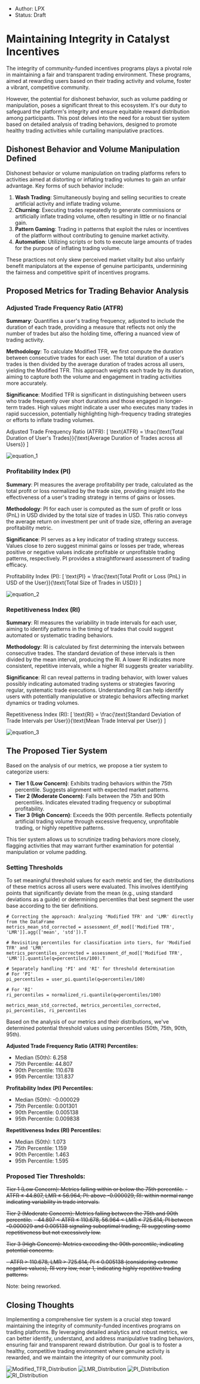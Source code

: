 - Author: LPX
- Status: Draft

# Maintaining Integrity in Catalyst Incentives 

The integrity of community-funded incentives programs plays a pivotal role in maintaining a fair and transparent trading environment. These programs, aimed at rewarding users based on their trading activity and volume, foster a vibrant, competitive community. 

However, the potential for dishonest behavior, such as volume padding or manipulation, poses a significant threat to this ecosystem. It's our duty to safeguard the platform's integrity and ensure equitable reward distribution among participants. This post delves into the need for a robust tier system based on detailed analysis of trading behaviors, designed to promote healthy trading activities while curtailing manipulative practices.

## Dishonest Behavior and Volume Manipulation Defined

Dishonest behavior or volume manipulation on trading platforms refers to activities aimed at distorting or inflating trading volumes to gain an unfair advantage. Key forms of such behavior include:

1. **Wash Trading**: Simultaneously buying and selling securities to create artificial activity and inflate trading volume.
2. **Churning**: Executing trades repeatedly to generate commissions or artificially inflate trading volume, often resulting in little or no financial gain.
3. **Pattern Gaming**: Trading in patterns that exploit the rules or incentives of the platform without contributing to genuine market activity.
4. **Automation**: Utilizing scripts or bots to execute large amounts of trades for the purpose of inflating trading volume.

These practices not only skew perceived market vitality but also unfairly benefit manipulators at the expense of genuine participants, undermining the fairness and competitive spirit of incentives programs.

## Proposed Metrics for Trading Behavior Analysis

### **Adjusted Trade Frequency Ratio (ATFR)**

**Summary**: Quantifies a user's trading frequency, adjusted to include the duration of each trade, providing a measure that reflects not only the number of trades but also the holding time, offering a nuanced view of trading activity.

**Methodology**: To calculate Modified TFR, we first compute the duration between consecutive trades for each user. The total duration of a user's trades is then divided by the average duration of trades across all users, yielding the Modified TFR. This approach weights each trade by its duration, aiming to capture both the volume and engagement in trading activities more accurately.

**Significance**: Modified TFR is significant in distinguishing between users who trade frequently over short durations and those engaged in longer-term trades. High values might indicate a user who executes many trades in rapid succession, potentially highlighting high-frequency trading strategies or efforts to inflate trading volumes.

Adjusted Trade Frequency Ratio (ATFR): [ \text{ATFR} = \frac{\text{Total Duration of User's Trades}}{\text{Average Duration of Trades across all Users}} ]

![equation_1](https://github.com/EvmosGov/proposals/assets/16395727/9c4ae356-b977-4549-b1b4-cfb71dde0d66)


### **Profitability Index (PI)**

**Summary**: PI measures the average profitability per trade, calculated as the total profit or loss normalized by the trade size, providing insight into the effectiveness of a user's trading strategy in terms of gains or losses.

**Methodology**: PI for each user is computed as the sum of profit or loss (PnL) in USD divided by the total size of trades in USD. This ratio conveys the average return on investment per unit of trade size, offering an average profitability metric.

**Significance**: PI serves as a key indicator of trading strategy success. Values close to zero suggest minimal gains or losses per trade, whereas positive or negative values indicate profitable or unprofitable trading patterns, respectively. PI provides a straightforward assessment of trading efficacy.

Profitability Index (PI): [ \text{PI} = \frac{\text{Total Profit or Loss (PnL) in USD of the User}}{\text{Total Size of Trades in USD}} ]

![equation_2](https://github.com/EvmosGov/proposals/assets/16395727/e2ea31b8-3c4a-4b09-9671-551011f99f51)


### **Repetitiveness Index (RI)**

**Summary**: RI measures the variability in trade intervals for each user, aiming to identify patterns in the timing of trades that could suggest automated or systematic trading behaviors.

**Methodology**: RI is calculated by first determining the intervals between consecutive trades. The standard deviation of these intervals is then divided by the mean interval, producing the RI. A lower RI indicates more consistent, repetitive intervals, while a higher RI suggests greater variability.

**Significance**: RI can reveal patterns in trading behavior, with lower values possibly indicating automated trading systems or strategies favoring regular, systematic trade executions. Understanding RI can help identify users with potentially manipulative or strategic behaviors affecting market dynamics or trading volumes.

Repetitiveness Index (RI): [ \text{RI} = \frac{\text{Standard Deviation of Trade Intervals per User}}{\text{Mean Trade Interval per User}} ]

![equation_3](https://github.com/EvmosGov/proposals/assets/16395727/c66173e5-5e69-4888-84f5-99307bd7056e)


## The Proposed Tier System

Based on the analysis of our metrics, we propose a tier system to categorize users:

- **Tier 1 (Low Concern)**: Exhibits trading behaviors within the 75th percentile. Suggests alignment with expected market patterns.
- **Tier 2 (Moderate Concern)**: Falls between the 75th and 90th percentiles. Indicates elevated trading frequency or suboptimal profitability.
- **Tier 3 (High Concern)**: Exceeds the 90th percentile. Reflects potentially artificial trading volume through excessive frequency, unprofitable trading, or highly repetitive patterns.

This tier system allows us to scrutinize trading behaviors more closely, flagging activities that may warrant further examination for potential manipulation or volume padding.

### Setting Thresholds

To set meaningful threshold values for each metric and tier, the distributions of these metrics across all users were evaluated. This involves identifying points that significantly deviate from the mean (e.g., using standard deviations as a guide) or determining percentiles that best segment the user base according to the tier definitions.

```
# Correcting the approach: Analyzing 'Modified TFR' and 'LMR' directly from the DataFrame
metrics_mean_std_corrected = assessment_df_mod[['Modified TFR', 'LMR']].agg(['mean', 'std']).T

# Revisiting percentiles for classification into tiers, for 'Modified TFR' and 'LMR'
metrics_percentiles_corrected = assessment_df_mod[['Modified TFR', 'LMR']].quantile(q=percentiles/100).T

# Separately handling 'PI' and 'RI' for threshold determination
# For 'PI'
pi_percentiles = user_pi.quantile(q=percentiles/100)

# For 'RI'
ri_percentiles = normalized_ri.quantile(q=percentiles/100)

metrics_mean_std_corrected, metrics_percentiles_corrected, pi_percentiles, ri_percentiles
```

Based on the analysis of our metrics and their distributions, we've determined potential threshold values using percentiles (50th, 75th, 90th, 95th). 

**Adjusted Trade Frequency Ratio (ATFR) Percentiles:**
* Median (50th): 6.258
* 75th Percentile: 44.807
* 90th Percentile: 110.678
* 95th Percentile: 131.837

**Profitability Index (PI) Percentiles:**

* Median (50th): -0.000029
* 75th Percentile: 0.001301
* 90th Percentile: 0.005138
* 95th Percentile: 0.009838

**Repetitiveness Index (RI) Percentiles:**

* Median (50th): 1.073
* 75th Percentile: 1.159
* 90th Percentile: 1.463
* 95th Percentile: 1.595

### Proposed Tier Thresholds:



~~Tier 1 (Low Concern): Metrics falling within or below the 75th percentile.~~
~~- ATFR ≤ 44.807, LMR ≤ 56.964, PI: above -0.000029, RI: within normal range indicating variability in trade intervals.~~

~~Tier 2 (Moderate Concern): Metrics falling between the 75th and 90th percentile.~~
~~- 44.807 < ATFR ≤ 110.678, 56.964 < LMR ≤ 725.614, PI between -0.000029 and 0.005138 signaling suboptimal trading, RI suggesting some repetitiveness but not excessively low.~~

~~Tier 3 (High Concern): Metrics exceeding the 90th percentile, indicating potential concerns.~~

~~- ATFR > 110.678, LMR > 725.614, PI ≤ 0.005138 (considering extreme negative values), RI very low, near 1, indicating highly repetitive trading patterns.~~

Note: being reworked.

## Closing Thoughts

Implementing a comprehensive tier system is a crucial step toward maintaining the integrity of community-funded incentives programs on trading platforms. By leveraging detailed analytics and robust metrics, we can better identify, understand, and address manipulative trading behaviors, ensuring fair and transparent reward distribution. Our goal is to foster a healthy, competitive trading environment where genuine activity is rewarded, and we maintain the integrity of our community pool. 

![Modified_TFR_Distribution](https://github.com/EvmosGov/proposals/assets/16395727/0741f82f-d88d-4f7b-b7ae-014fbbb24d55)
![LMR_Distribution](https://github.com/EvmosGov/proposals/assets/16395727/c6136a0d-612a-4f4c-a8d9-c0b11a537b83)
![PI_Distribution](https://github.com/EvmosGov/proposals/assets/16395727/238ac9b8-403f-46b2-8313-a42ffd0c43ef)
![RI_Distribution](https://github.com/EvmosGov/proposals/assets/16395727/f7ac5d25-76bc-4006-87c2-3e155afdc779)


